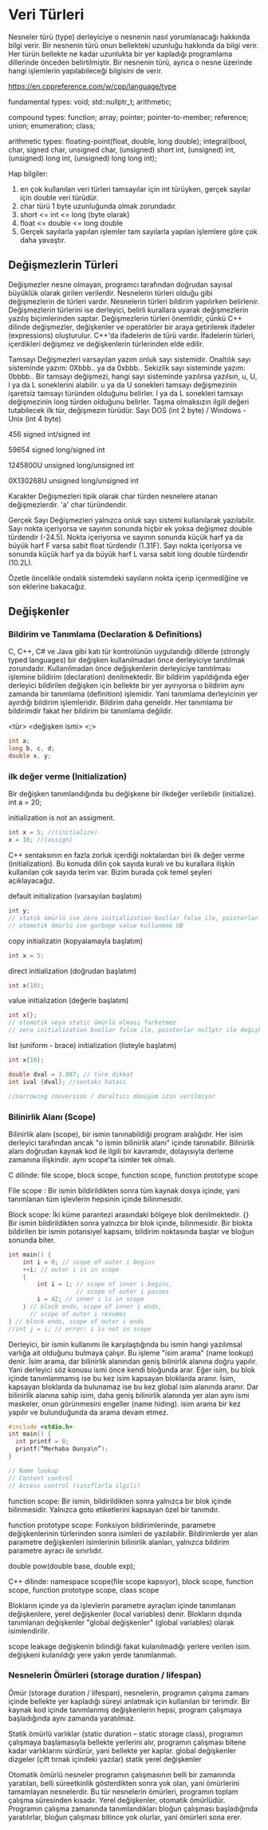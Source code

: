 # Veri Türleri
Nesneler türü (type) derleyiciye o nesnenin nasıl yorumlanacağı hakkında bilgi verir. 
Bir nesnenin türü onun bellekteki uzunluğu hakkında da bilgi verir. Her türün bellekte 
ne kadar uzunlukta bir yer kapladığı programlama dillerinde önceden belirtilmiştir.  Bir
nesnenin türü, ayrıca o nesne üzerinde hangi işlemlerin yapılabileceği bilgisini de verir.

https://en.cppreference.com/w/cpp/language/type

fundamental types: void; std::nullptr_t; arithmetic;

compound types: function; array; pointer; pointer-to-member; reference; union; enumeration; class; 

arithmetic types: floating-point(float, double, long double); integral(bool, char, signed char, unsigned char, 
(unsigned) short int, (unsigned) int, (unsigned) long int, (unsigned) long long int);

Hap bilgiler:

1. en çok kullanılan veri türleri tamsayılar için int türüyken, gerçek sayılar için double veri türüdür.
2. char türü 1 byte uzunluğunda olmak zorundadır.
3. short <= int <= long (byte olarak)
4. float <= double <= long double
5. Gerçek sayılarla yapılan işlemler tam sayılarla yapılan işlemlere göre çok daha yavaştır.

## Değişmezlerin Türleri
Değişmezler nesne olmayan, programcı tarafından doğrudan sayısal büyüklük olarak girilen verilerdir. Nesnelerin türleri olduğu gibi değişmezlerin de türleri vardır. Nesnelerin türleri bildirim yapılırken belirlenir. Değişmezlerin türlerini ise derleyici, belirli kurallara uyarak
değişmezlerin yazılış biçimlerinden saptar. Değişmezlerin türleri önemlidir, çünkü C++ dilinde değişmezler, değişkenler ve operatörler bir araya getirilerek ifadeler (expressions) oluşturulur. C++'da ifadelerin de türü vardır. İfadelerin türleri, içerdikleri değişmez ve değişkenlerin türlerinden elde edilir.

Tamsayı Değişmezleri varsayılan yazım onluk sayı sistemidir. Onaltılık sayı sisteminde yazım: 0Xbbb.. ya da 0xbbb.. Sekizlik sayı sisteminde yazım: 0bbbb.. Bir tamsayı değişmezi, hangi sayı sisteminde yazılırsa yazılsın, u, U, l ya da L soneklerini alabilir. u ya da U sonekleri tamsayı değişmezinin işaretsiz tamsayı türünden olduğunu belirler. l ya da L sonekleri tamsayı değişmezinin long türden olduğunu belirler. Taşma olmaksızın ilgili değeri tutabilecek ilk tür, değişmezin türüdür. 
Sayı DOS  (int 2 byte) / Windows - Unix  (int 4 byte)

456 signed int/signed int 

59654 signed long/signed int 

1245800U unsigned long/unsigned int 

0X130268U unsigned long/unsigned int

Karakter Değişmezleri tipik olarak char türden nesnelere atanan değişmezlerdir. 'a' char türündendir.

Gerçek Sayı Değişmezleri yalnızca onluk sayı sistemi kullanılarak yazılabilir. Sayı nokta içeriyorsa ve sayının sonunda hiçbir ek yoksa değişmez double türdendir (-24.5). Nokta içeriyorsa ve sayının sonunda küçük harf ya da büyük harf F varsa sabit float türdendir (1.31F). Sayı nokta içeriyorsa ve sonunda küçük harf ya da büyük harf L varsa sabit long double türdendir (10.2L).

Özetle öncelikle ondalık sistemdeki sayıların nokta içerip içermediğine ve son eklerine bakacağız.

## Değişkenler

### Bildirim ve Tanımlama (Declaration & Definitions)
C, C++, C# ve Java gibi katı tür kontrolünün uygulandığı dillerde (strongly typed languages) bir değişken
kullanılmadan önce derleyiciye tanıtılmak zorundadır. Kullanılmadan önce değişkenlerin derleyiciye tanıtılması
işlemine bildirim (declaration) denilmektedir. Bir bildirim yapıldığında eğer derleyici bildirilen değişken için
bellekte bir yer ayırıyorsa o bildirim aynı zamanda bir tanımlama (definition) işlemidir. Yani tanımlama
derleyicinin yer ayırdığı bildirim işlemleridir. Bildirim daha geneldir. Her tanımlama bir bildirimdir fakat her
bildirim bir tanımlama değildir.

<tür> <değişken ismi> <;> 
```cpp
int a; 
long b, c, d; 
double x, y;
```
### ilk değer verme (Initialization)
Bir değişken tanımlandığında bu değişkene bir ilkdeğer verilebilir (initialize). int a = 20;

initialization is not an assigment. 
```cpp
int x = 5; //(initialize) 
x = 10; //(assign)
```
C++ sentaksının en fazla zorluk içerdiği noktalardan biri ilk değer verme (initialization). Bu konuda dilin çok sayıda kuralı ve bu kurallara ilişkin kullanılan çok sayıda terim var. Bizim burada çok temel şeyleri açıklayacağız.

default initialization (varsayılan başlatım)
```cpp 
int y; 
// statik ömürlü ise zero initialization boollar false ile, pointerlar nullptr ile değişkenler 0 ile başlatılıyor. 
// otomotik ömürlü ise garbage value kullanmak UB
```
copy initializatin (kopyalamayla başlatım) 
```cpp 
int x = 5;
```

direct initialization (doğrudan başlatım)  
```cpp 
int x(10);
```

value initialization (değerle başlatım)
```cpp 
int x{};
// otomotik veya static ömürlü olması farketmez
// zero initialization boollar false ile, pointerlar nullptr ile değişkenler 0 ile başlatılıyor.
```
list (uniform - brace) initialization (listeyle başlatım) 
```cpp
int x{10};
```
```cpp
double dval = 3.987; // türe dikkat
int ival {dval}; //sentaks hatası

//narrowing conversion / daraltıcı dönüşüm izin verilmiyor
```

### Bilinirlik Alanı (Scope)

Bilinirlik alanı (scope), bir ismin tanınabildiği program aralığıdır. Her isim derleyici tarafından ancak "o
ismin bilinirlik alanı" içinde tanınabilir. Bilinirlik alanı doğrudan kaynak kod ile ilgili bir kavramdır, dolayısıyla derleme zamanına ilişkindir. aynı scope'ta isimler tek olmalı.

C dilinde: file scope, block scope, function scope, function prototype scope

File scope : Bir ismin bildirildikten sonra tüm kaynak dosya içinde, yani tanımlanan tüm işlevlerin hepsinin içinde bilinmesidir.

Block scope: İki küme parantezi arasındaki bölgeye blok denilmektedir.  {} Bir ismin bildirildikten sonra yalnızca bir blok içinde, bilinmesidir. Bir blokta bildirilen bir ismin potansiyel kapsamı, bildirim noktasında başlar ve bloğun sonunda biter.

```cpp
int main() {
    int i = 0; // scope of outer i begins
    ++i; // outer i is in scope
    {
        int i = 1; // scope of inner i begins,
                   // scope of outer i pauses
        i = 42; // inner i is in scope
    } // block ends, scope of inner i ends,
      // scope of outer i resumes
} // block ends, scope of outer i ends
//int j = i; // error: i is not in scope
```
Derleyici, bir ismin kullanımı ile karşılaştığında bu ismin hangi yazılımsal varlığa ait olduğunu bulmaya çalışır. Bu işleme "isim arama" (name lookup) denir. İsim arama, dar bilinirlik alanından geniş bilinirlik alanına doğru yapılır. Yani derleyici söz konusu ismi önce kendi bloğunda arar. Eğer isim, bu blok içinde tanımlanmamış ise bu kez isim kapsayan bloklarda aranır. İsim, kapsayan bloklarda da bulunamaz ise bu kez global isim
alanında aranır. Dar bilinirlik alanına sahip isim, daha geniş bilinirlik alanında yer alan aynı ismi maskeler, onun görünmesini engeller (name hiding). isim arama bir kez yapılır ve bulunduğunda da arama devam etmez.

```cpp
#include <stdio.h>
int main() {
  int printf = 0;
  printf(“Merhaba Dunya\n”);
}

// Name lookup
// Context control
// Access control (sınıflarla ilgili)
```

function scope: Bir ismin, bildirildikten sonra yalnızca bir blok içinde bilinmesidir. Yalnızca goto etiketlerini kapsayan özel bir tanımdır.

function prototype scope: Fonksiyon bildirimlerinde, parametre değişkenlerinin türlerinden sonra isimleri de yazılabilir.
Bildirimlerde yer alan parametre değişkenleri isimlerinin bilinirlik alanları, yalnızca bildirim parametre ayracı ile sınırlıdır.

double pow(double base, double exp); 


C++ dilinde: namespace scope(file scope kapsıyor), block scope, function scope, function prototype scope, class scope

Blokların içinde ya da işlevlerin parametre ayraçları içinde tanımlanan değişkenlere, yerel değişkenler (local variables) denir.
Blokların dışında tanımlanan değişkenler "global değişkenler" (global variables) olarak isimlendirilir.

scope leakage değişkenin bilindiği fakat kulanılmadığı yerlere verilen isim. değişkeni kulanıldığı yere yakın yerde tanımlanmalı.

### Nesnelerin Ömürleri (storage duration / lifespan)
Ömür (storage duration / lifespan), nesnelerin, programın çalışma zamanı içinde bellekte yer kapladığı süreyi anlatmak için kullanılan bir terimdir. Bir kaynak kod içinde tanımlanmış değişkenlerin hepsi, program çalışmaya başladığında aynı zamanda yaratılmaz.

Statik ömürlü varlıklar (static duration – static storage class), programın çalışmaya
başlamasıyla bellekte yerlerini alır, programın çalışması bitene kadar varlıklarını sürdürür, yani bellekte yer kaplar. global değişkenler
dizgeler (çift tırnak içindeki yazılar) statik yerel değişkenler

Otomatik ömürlü nesneler programın çalışmasının belli bir zamanında yaratılan, belli süreetkinlik gösterdikten sonra yok olan, yani ömürlerini tamamlayan nesnelerdir. Bu tür nesnelerin ömürleri, programın toplam çalışma süresinden kısadır. Yerel değişkenler, otomatik ömürlüdür. Programın çalışma zamanında tanımlandıkları bloğun çalışması başladığında yaratılırlar, bloğun çalışması bitince yok olurlar, yani ömürleri sona erer.
